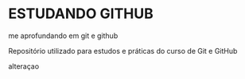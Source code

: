 # ESTUDANDO GITHUB
me aprofundando em git e github

Repositório utilizado para estudos e práticas do curso de Git e GitHub

alteraçao 

